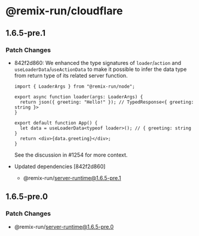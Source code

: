 # @remix-run/cloudflare

## 1.6.5-pre.1

### Patch Changes

- 842f2d860: We enhanced the type signatures of `loader`/`action` and `useLoaderData`/`useActionData` to make it possible to infer the data type from return type of its related server function.

  ```tsx
  import { LoaderArgs } from "@remix-run/node";

  export async function loader(args: LoaderArgs) {
    return json({ greeting: "Hello!" }); // TypedResponse<{ greeting: string }>
  }

  export default function App() {
    let data = useLoaderData<typeof loader>(); // { greeting: string }
    return <div>{data.greeting}</div>;
  }
  ```

  See the discussion in #1254 for more context.

- Updated dependencies [842f2d860]
  - @remix-run/server-runtime@1.6.5-pre.1

## 1.6.5-pre.0

### Patch Changes

- @remix-run/server-runtime@1.6.5-pre.0
